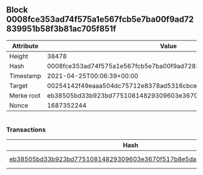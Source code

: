 ## Block 0008fce353ad74f575a1e567fcb5e7ba00f9ad72839951b58f3b81ac705f851f

Attribute | Value
--- | ---
Height | 38478
Hash | 0008fce353ad74f575a1e567fcb5e7ba00f9ad72839951b58f3b81ac705f851f
Timestamp | 2021-04-25T00:06:39+00:00
Target | 00254142f49eaaa504dc75712e8378ad5316cbcead634704b3734b6271167cc4
Merke root | eb38505bd33b923bd77510814829309603e3670f517b8e5da0d1e4e17c0706f4
Nonce | 1687352244

```

```

### Transactions

Hash | Amount
--- | ---
[eb38505bd33b923bd77510814829309603e3670f517b8e5da0d1e4e17c0706f4](eb38505bd33b923bd77510814829309603e3670f517b8e5da0d1e4e17c0706f4.md) | 10.00000000 SKEPTI 
